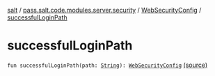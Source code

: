 [salt](../../index.md) / [pass.salt.code.modules.server.security](../index.md) / [WebSecurityConfig](index.md) / [successfulLoginPath](./successful-login-path.md)

# successfulLoginPath

`fun successfulLoginPath(path: `[`String`](https://kotlinlang.org/api/latest/jvm/stdlib/kotlin/-string/index.html)`): `[`WebSecurityConfig`](index.md) [(source)](https://github.com/kurbaniec-tgm/salt/tree/master/code/modules/server/security/WebSecurityConfig.kt#L66)